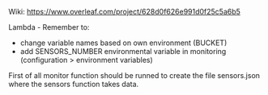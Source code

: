 Wiki: https://www.overleaf.com/project/628d0f626e991d0f25c5a6b5

Lambda - Remember to:

-  change variable names based on own environment (BUCKET)
-  add SENSORS_NUMBER environmental variable in monitoring (configuration > environment variables)

First of all monitor function should be runned to create the file sensors.json where the sensors function takes data.
